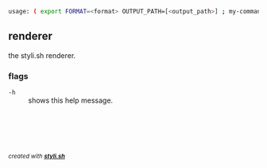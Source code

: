 
```sh
usage: ( export FORMAT=<format> OUTPUT_PATH=[<output_path>] ; my-command -h | ./renderer )
```

## renderer

the styli.sh renderer.

### flags

<dl>
	<dt><code>-h</code></dt>
	<dd>shows this help message.<br/></dd>
</dl>



<br/><br/>
---
<sup><i>created with <b><a href="https://github.com/eliranmal/styli.sh">styli.sh</a></b></i></sup>

